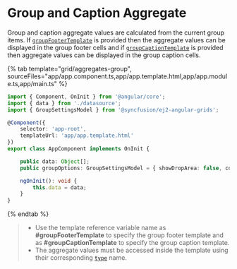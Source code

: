 # Group and Caption Aggregate

Group and caption aggregate values are calculated from the current group items.
If [`groupFooterTemplate`](../../api/grid/aggregateColumnDirective/#groupfootertemplate) is provided then the aggregate values can be displayed
 in the group footer cells and
if [`groupCaptionTemplate`](../../api/grid/aggregateColumnDirective/#groupcaptiontemplate)
 is provided then aggregate values can be displayed in the group caption cells.

{% tab template="grid/aggregates-group", sourceFiles="app/app.component.ts,app/app.template.html,app/app.module.ts,app/main.ts" %}

```typescript
import { Component, OnInit } from '@angular/core';
import { data } from './datasource';
import { GroupSettingsModel } from '@syncfusion/ej2-angular-grids';

@Component({
    selector: 'app-root',
    templateUrl: 'app/app.template.html'
})
export class AppComponent implements OnInit {

    public data: Object[];
    public groupOptions: GroupSettingsModel = { showDropArea: false, columns: ['ShipCountry'] };

    ngOnInit(): void {
        this.data = data;
    }
}
```

{% endtab %}

> * Use the template reference variable name as **#groupFooterTemplate** to specify the group footer template
and as **#groupCaptionTemplate** to specify the group caption template.
> * The aggregate values must be accessed inside the template using their corresponding [`type`](../../api/grid/aggregateColumnDirective/#type)
name.